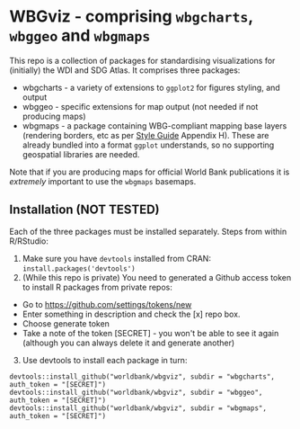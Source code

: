 # WBGviz - comprising `wbgcharts`, `wbggeo` and `wbgmaps`

This repo is a collection of packages for standardising visualizations for (initially) the WDI and SDG Atlas. It comprises three packages:
- wbgcharts - a variety of extensions to `ggplot2` for figures styling, and output
- wbggeo - specific extensions for map output (not needed if not producing maps)
- wbgmaps - a package containing WBG-compliant mapping base layers (rendering borders, etc as per [Style Guide](http://documents.worldbank.org/curated/en/154921467999692668/World-Bank-editorial-style-guide) Appendix H). These are already bundled into a format `ggplot` understands, so no supporting geospatial libraries are needed.

Note that if you are producing maps for official World Bank publications it is _extremely_ important to use the `wbgmaps` basemaps.

## Installation (NOT TESTED)

Each of the three packages must be installed separately. Steps from within R/RStudio:

1. Make sure you have `devtools` installed from CRAN: `install.packages('devtools')`
2. (While this repo is private) You need to generated a Github access token to install R packages from private repos:
  - Go to https://github.com/settings/tokens/new
  - Enter something in description and check the [x] repo box.
  - Choose generate token
  - Take a note of the token [SECRET] - you won't be able to see it again (although you can always delete it and generate another)
3. Use devtools to install each package in turn:
```
devtools::install_github("worldbank/wbgviz", subdir = "wbgcharts", auth_token = "[SECRET]")
devtools::install_github("worldbank/wbgviz", subdir = "wbggeo", auth_token = "[SECRET]")
devtools::install_github("worldbank/wbgviz", subdir = "wbgmaps", auth_token = "[SECRET]")
```
